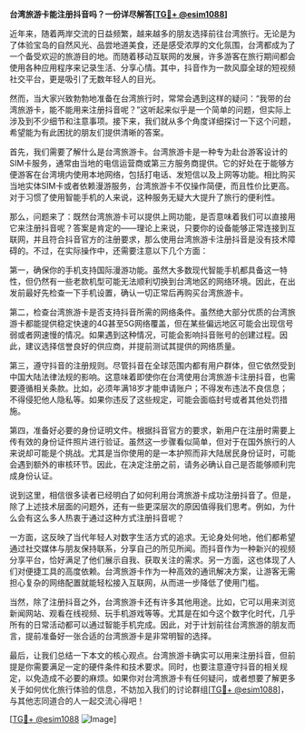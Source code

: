 **台湾旅游卡能注册抖音吗？一份详尽解答[[TG💪+ @esim1088](https://t.me/s/esim1088)]**

近年来，随着两岸交流的日益频繁，越来越多的朋友选择前往台湾旅行。无论是为了体验宝岛的自然风光、品尝地道美食，还是感受浓厚的文化氛围，台湾都成为了一个备受欢迎的旅游目的地。而随着移动互联网的发展，许多游客在旅行期间都会使用各种应用程序来记录生活、分享心情。其中，抖音作为一款风靡全球的短视频社交平台，更是吸引了无数年轻人的目光。

然而，当大家兴致勃勃地准备在台湾旅行时，常常会遇到这样的疑问：“我带的台湾旅游卡，能不能用来注册抖音呢？”这听起来似乎是一个简单的问题，但实际上涉及到不少细节和注意事项。接下来，我们就从多个角度详细探讨一下这个问题，希望能为有此困扰的朋友们提供清晰的答案。

首先，我们需要了解什么是台湾旅游卡。台湾旅游卡是一种专为赴台游客设计的SIM卡服务，通常由当地的电信运营商或第三方服务商提供。它的好处在于能够方便游客在台湾境内使用本地网络，包括打电话、发短信以及上网等功能。相比购买当地实体SIM卡或者依赖漫游服务，台湾旅游卡不仅操作简便，而且性价比更高。对于习惯了使用智能手机的人来说，这种服务无疑大大提升了旅行的便利性。

那么，问题来了：既然台湾旅游卡可以提供上网功能，是否意味着我们可以直接用它来注册抖音呢？答案是肯定的——理论上来说，只要你的设备能够正常连接到互联网，并且符合抖音官方的注册要求，那么使用台湾旅游卡注册抖音是没有技术障碍的。不过，在实际操作中，还需要注意以下几个方面：

第一，确保你的手机支持国际漫游功能。虽然大多数现代智能手机都具备这一特性，但仍然有一些老款机型可能无法顺利切换到台湾地区的网络环境。因此，在出发前最好先检查一下手机设置，确认一切正常后再购买台湾旅游卡。

第二，检查台湾旅游卡是否支持抖音所需的网络条件。虽然绝大部分优质的台湾旅游卡都能提供稳定快速的4G甚至5G网络覆盖，但在某些偏远地区可能会出现信号弱或者网速慢的情况。如果遇到这种情况，可能会影响抖音账号的创建过程。因此，建议选择信誉良好的供应商，并提前测试其提供的网络质量。

第三，遵守抖音的注册规则。尽管抖音在全球范围内都有用户群体，但它依然受到中国大陆法律法规的影响。这意味着即使你在台湾使用台湾旅游卡注册抖音，也需要遵循相关条款。比如，必须年满18岁才能申请账户；不得发布违法不良信息；不得侵犯他人隐私等。如果你违反了这些规定，可能会面临封号或者其他处罚措施。

第四，准备好必要的身份证明文件。根据抖音官方的要求，新用户在注册时需要上传有效的身份证件照片进行验证。虽然这一步骤看似简单，但对于在国外旅行的人来说却可能是个挑战。尤其是当你使用的是一本护照而非大陆居民身份证时，可能会遇到额外的审核环节。因此，在决定注册之前，请务必确认自己是否能够顺利完成身份认证。

说到这里，相信很多读者已经明白了如何利用台湾旅游卡成功注册抖音了。但是，除了上述技术层面的问题外，还有一些更深层次的原因值得我们思考。例如，为什么会有这么多人热衷于通过这种方式注册抖音呢？

一方面，这反映了当代年轻人对数字生活方式的追求。无论身处何地，他们都希望通过社交媒体与朋友保持联系，分享自己的所见所闻。而抖音作为一种新兴的视频分享平台，恰好满足了他们展示自我、获取关注的需求。另一方面，这也体现了人们对便捷工具的高度依赖。台湾旅游卡作为一种高效的通讯解决方案，让游客无需担心复杂的网络配置就能轻松接入互联网，从而进一步降低了使用门槛。

当然，除了注册抖音之外，台湾旅游卡还有许多其他用途。比如，它可以用来浏览新闻网站、观看在线视频、玩手机游戏等等。尤其是在如今这个数字化时代，几乎所有的日常活动都可以通过智能手机完成。因此，对于计划前往台湾旅游的朋友而言，提前准备好一张合适的台湾旅游卡是非常明智的选择。

最后，让我们总结一下本文的核心观点。台湾旅游卡确实可以用来注册抖音，但前提是你需要满足一定的硬件条件和技术要求。同时，也要注意遵守抖音的相关规定，以免造成不必要的麻烦。如果你对台湾旅游卡有任何疑问，或者想要了解更多关于如何优化旅行体验的信息，不妨加入我们的讨论群组[[TG💪+ @esim1088](https://t.me/s/esim1088)]，与其他志同道合的人一起交流心得吧！

[[TG💪+ @esim1088](https://t.me/s/esim1088) ![Image](https://i.postimg.cc/4NQfJmqS/Snipaste-2025-05-13-00-14-12.png)]